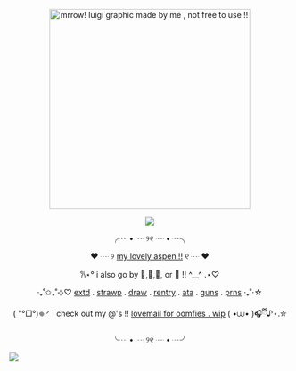 <p align="center"><a target="_blank"><img src="https://github.com/user-attachments/assets/05f81184-1208-4aee-9500-54ede5ed7565" alt="mrrow! luigi graphic made by me , not free to use !!" title="luigi fanart graphic .ᐟ artists unknown, I forgor TwT , and the gif was made by me , NOT FREE TO USE .ᐟ" width="360" height="360"><p align="center">

<p align="center">
  <img src="https://komarev.com/ghpvc/?username=greenbeanX3-username&color=82BB84&style=plastic&label=(,,^__^,,)+𓆩♡𓆪+one-up+mushrooms+!!+──★+˙🍄+!!+++++++++++++++++&abreviated=true">
</p>

<p align="center">
  <![last fm scrobbling widget wehh :3](https://lastfm.dedomil.workers.dev/greenbeanx3?dark&spin&rainbow)>
</p>
  
<p align="center">╭┈ • ┈ ୨୧ ┈ • ┈╮<p align="center">
<p align="center">♥︎ ┈ ୨ <a href="https://github.com/adogsmeow">my lovely aspen !!</a> ୧ ┈ ♥︎<p align="center">
<p align="center">𐙚⋆° i also go by 🎉,🐛,🍓, or 🐞 !! ^__^ .⋆♡<p align="center">
<p align="center">‧₊˚✩₊˚⊹♡ <a href="https://github.com/greenbeanx3/nya/blob/main/README.md">extd</a> . <a href="https://luigitime.straw.page">strawp</a> .  <a href="https://drawing-ama.straw.page">draw</a> . <a href="https://rentry.co/funsex">rentry</a> . <a href="https://greenbean.atabook.org">ata</a> . <a href="https://guns.lol/paswg">guns</a> . <a href="https://pronouns.cc/greenbean">prns</a> ‧₊˚⋅☆<p align="center">
<p align="center"> (  "°□°)𖦹.ᐟ ` check out my @'s !! <a href="https://rentry.co/spongebobyaoi">lovemail for oomfies . wip</a> ( •⩊• )🎧ྀི♪⋆.✮<p align="center">
<p align="center">╰┈ • ┈ ୨୧ ┈ • ┈╯ <p align="center">
  
![](https://hit.yhype.me/github/profile?account_id=196847782)
